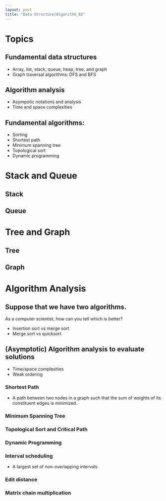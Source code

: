 ```yaml
---
layout: post
title: "Data Structure/Algorithm_02"
---
```


# Topics
## Fundamental data structures
- Array, list, stack, queue, heap, tree, and graph
- Graph traversal algorithms: DFS and BFS
## Algorithm analysis
- Asympotic notations and analysis
- Time and space complexities
## Fundamental algorithms:
- Sorting
- Shortest path
- Minimum spanning tree
- Topological sort
- Dynamic programming
# Stack and Queue
## Stack
## Queue
# Tree and Graph
## Tree
## Graph
# Algorithm Analysis
## Suppose that we have two algorithms. 
As a computer scientist, how can you tell which is better?
- Insertion sort vs merge sort
- Merge sort vs quicksort
## (Asymptotic) Algorithm analysis to evaluate solutions
- Time/space complexities
- Weak ordering
### Shortest Path
- A path between two nodes in a graph such that the sum of weights of its constituent edges is minimized. 
### Minimum Spanning Tree
### Topological Sort and Critical Path
### Dynamic Programming
### Interval scheduling
- A largest set of non-overlapping intervals
### Edit distance
### Matrix chain multiplication
